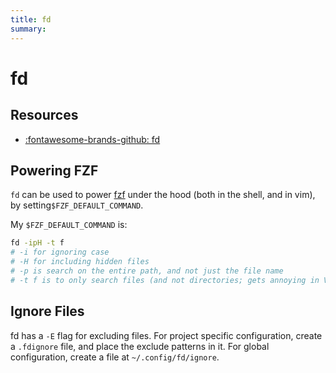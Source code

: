 ```yaml
---
title: fd
summary:
---
```


fd
===

Resources
---
- [:fontawesome-brands-github: fd](https://github.com/sharkdp/fd)

Powering FZF
---

`fd` can be used to power [fzf](../../vim/plugins/fzf.md) under the hood (both
in the shell, and in vim), by setting`$FZF_DEFAULT_COMMAND`.

My `$FZF_DEFAULT_COMMAND` is:

```bash
fd -ipH -t f
# -i for ignoring case
# -H for including hidden files
# -p is search on the entire path, and not just the file name
# -t f is to only search files (and not directories; gets annoying in Vim)
```

Ignore Files
---

fd has a `-E` flag for excluding files. For project specific configuration,
create a `.fdignore` file, and place the exclude patterns in it. For global
configuration, create a file at `~/.config/fd/ignore`.
